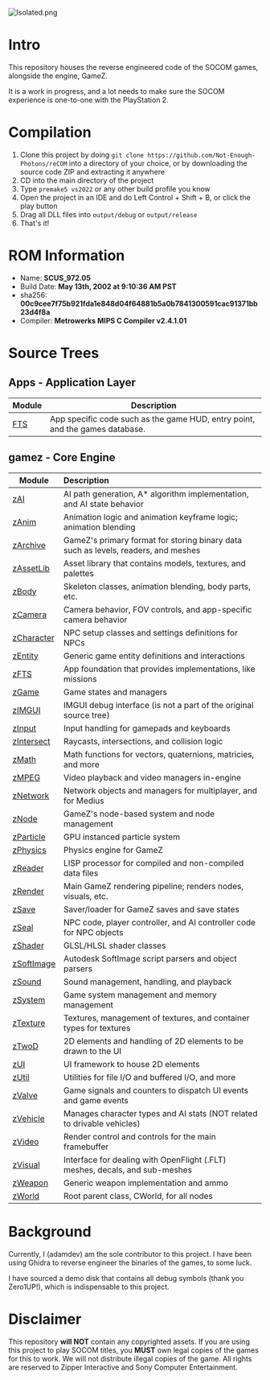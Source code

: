 ![Isolated.png](https://github.com/Not-Enough-Photons/reCOM/blob/main/img/recom-logo.png?raw=true)

# Intro
This repository houses the reverse engineered code of the SOCOM games, alongside the engine, GameZ.

It is a work in progress, and a lot needs to make sure the SOCOM experience is one-to-one with the PlayStation 2.

# Compilation
1. Clone this project by doing ``git clone https://github.com/Not-Enough-Photons/reCOM`` into a directory of your choice, or by downloading the source code ZIP and extracting it anywhere
2. CD into the main directory of the project
3. Type ``premake5 vs2022`` or any other build profile you know
4. Open the project in an IDE and do Left Control + Shift + B, or click the play button
5. Drag all DLL files into ``output/debug`` or ``output/release``
6. That's it!

# ROM Information
- Name: **SCUS_972.05**
- Build Date: **May 13th, 2002 at 9:10:36 AM PST**
- sha256: **00c9cee7f75b921fda1e848d04f64881b5a0b7841300591cac91371bb23d4f8a**
- Compiler: **Metrowerks MIPS C Compiler v2.4.1.01**

# Source Trees
## Apps - Application Layer
| Module | Description |
| ------ | ----------- |
| [FTS](https://github.com/Not-Enough-Photons/reCOM/tree/main/src/Apps/FTS) | App specific code such as the game HUD, entry point, and the games database. |

## gamez - Core Engine
| Module | Description |
| ------ | :---------- |
| [zAI](https://github.com/Not-Enough-Photons/reCOM/tree/main/src/gamez/zAI) | AI path generation, A* algorithm implementation, and AI state behavior |
| [zAnim](https://github.com/Not-Enough-Photons/reCOM/tree/main/src/gamez/zAnim) | Animation logic and animation keyframe logic; animation blending |
| [zArchive](https://github.com/Not-Enough-Photons/reCOM/tree/main/src/gamez/zArchive) | GameZ's primary format for storing binary data such as levels, readers, and meshes |
| [zAssetLib](https://github.com/Not-Enough-Photons/reCOM/tree/main/src/gamez/zAssetLib) | Asset library that contains models, textures, and palettes |
| [zBody](https://github.com/Not-Enough-Photons/reCOM/tree/main/src/gamez/zBody) | Skeleton classes, animation blending, body parts, etc. |
| [zCamera](https://github.com/Not-Enough-Photons/reCOM/tree/main/src/gamez/zCamera) | Camera behavior, FOV controls, and app-specific camera behavior |
| [zCharacter](https://github.com/Not-Enough-Photons/reCOM/tree/main/src/gamez/zCharacter) | NPC setup classes and settings definitions for NPCs |
| [zEntity](https://github.com/Not-Enough-Photons/reCOM/tree/main/src/gamez/zEntity) | Generic game entity definitions and interactions |
| [zFTS](https://github.com/Not-Enough-Photons/reCOM/tree/main/src/gamez/zFTS) | App foundation that provides implementations, like missions |
| [zGame](https://github.com/Not-Enough-Photons/reCOM/tree/main/src/gamez/zGame) | Game states and managers |
| [zIMGUI](https://github.com/Not-Enough-Photons/reCOM/tree/main/src/gamez/zIMGUI) | IMGUI debug interface (is not a part of the original source tree) |
| [zInput](https://github.com/Not-Enough-Photons/reCOM/tree/main/src/gamez/zInput) | Input handling for gamepads and keyboards |
| [zIntersect](https://github.com/Not-Enough-Photons/reCOM/tree/main/src/gamez/zIntersect) | Raycasts, intersections, and collision logic |
| [zMath](https://github.com/Not-Enough-Photons/reCOM/tree/main/src/gamez/zMath) | Math functions for vectors, quaternions, matricies, and more |
| [zMPEG](https://github.com/Not-Enough-Photons/reCOM/tree/main/src/gamez/zMPEG) | Video playback and video managers in-engine |
| [zNetwork](https://github.com/Not-Enough-Photons/reCOM/tree/main/src/gamez/zNetwork) | Network objects and managers for multiplayer, and for Medius |
| [zNode](https://github.com/Not-Enough-Photons/reCOM/tree/main/src/gamez/zNode) | GameZ's node-based system and node management |
| [zParticle](https://github.com/Not-Enough-Photons/reCOM/tree/main/src/gamez/zParticle) | GPU instanced particle system |
| [zPhysics](https://github.com/Not-Enough-Photons/reCOM/tree/main/src/gamez/zPhysics) | Physics engine for GameZ |
| [zReader](https://github.com/Not-Enough-Photons/reCOM/tree/main/src/gamez/zReader) | LISP processor for compiled and non-compiled data files |
| [zRender](https://github.com/Not-Enough-Photons/reCOM/tree/main/src/gamez/zRender) | Main GameZ rendering pipeline; renders nodes, visuals, etc. |
| [zSave](https://github.com/Not-Enough-Photons/reCOM/tree/main/src/gamez/zSave) | Saver/loader for GameZ saves and save states |
| [zSeal](https://github.com/Not-Enough-Photons/reCOM/tree/main/src/gamez/zSeal) | NPC code, player controller, and AI controller code for NPC objects |
| [zShader](https://github.com/Not-Enough-Photons/reCOM/tree/main/src/gamez/zShader) | GLSL/HLSL shader classes |
| [zSoftImage](https://github.com/Not-Enough-Photons/reCOM/tree/main/src/gamez/zSoftImage) | Autodesk SoftImage script parsers and object parsers |
| [zSound](https://github.com/Not-Enough-Photons/reCOM/tree/main/src/gamez/zSound) | Sound management, handling, and playback |
| [zSystem](https://github.com/Not-Enough-Photons/reCOM/tree/main/src/gamez/zSystem) | Game system management and memory management |
| [zTexture](https://github.com/Not-Enough-Photons/reCOM/tree/main/src/gamez/zTexture) | Textures, management of textures, and container types for textures |
| [zTwoD](https://github.com/Not-Enough-Photons/reCOM/tree/main/src/gamez/zTwoD) | 2D elements and handling of 2D elements to be drawn to the UI |
| [zUI](https://github.com/Not-Enough-Photons/reCOM/tree/main/src/gamez/zUI) | UI framework to house 2D elements |
| [zUtil](https://github.com/Not-Enough-Photons/reCOM/tree/main/src/gamez/zUtil) | Utilities for file I/O and buffered I/O, and more |
| [zValve](https://github.com/Not-Enough-Photons/reCOM/tree/main/src/gamez/zValve) | Game signals and counters to dispatch UI events and game events |
| [zVehicle](https://github.com/Not-Enough-Photons/reCOM/tree/main/src/gamez/zVehicle) | Manages character types and AI stats (NOT related to drivable vehicles) |
| [zVideo](https://github.com/Not-Enough-Photons/reCOM/tree/main/src/gamez/zVideo) | Render control and controls for the main framebuffer |
| [zVisual](https://github.com/Not-Enough-Photons/reCOM/tree/main/src/gamez/zVisual) | Interface for dealing with OpenFlight (.FLT) meshes, decals, and sub-meshes |
| [zWeapon](https://github.com/Not-Enough-Photons/reCOM/tree/main/src/gamez/zWeapon) | Generic weapon implementation and ammo |
| [zWorld](https://github.com/Not-Enough-Photons/reCOM/tree/main/src/gamez/zWorld) | Root parent class, CWorld, for all nodes |

# Background
Currently, I (adamdev) am the sole contributor to this project. I have been using Ghidra to reverse engineer the binaries of the games, to some luck.

I have sourced a demo disk that contains all debug symbols (thank you Zero1UP!), which is indispensable to this project.

# Disclaimer
This repository **will NOT** contain any copyrighted assets. If you are using this project to play SOCOM titles, you **MUST** own legal copies of the games for this to work.
We will not distribute illegal copies of the game.
All rights are reserved to Zipper Interactive and Sony Computer Entertainment.
